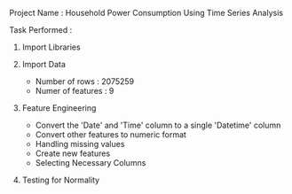 Project Name : Household Power Consumption Using Time Series Analysis

Task Performed :

1. Import Libraries

2. Import Data
    * Number of rows : 2075259
    * Numer of features : 9

3. Feature Engineering
    * Convert the 'Date' and 'Time' column to a single 'Datetime' column
    * Convert other features to numeric format
    * Handling missing values
    * Create new features
    * Selecting Necessary Columns

4. Testing for Normality